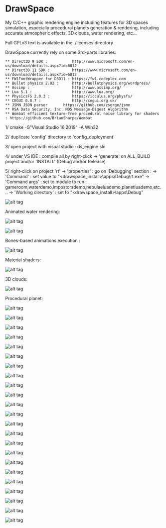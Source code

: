 DrawSpace
=========

My C/C++ graphic rendering engine including features for 3D spaces simulation, especially procedural planets generation & rendering,
including accurate atmospheric effects, 3D clouds, water rendering, etc...

Full GPLv3 text is available in the ./licenses directory

DrawSpace currently rely on some 3rd-parts libraries:

	** Direct3D 9 SDK : 	      http://www.microsoft.com/en-us/download/details.aspx?id=6812
	** Direct3D 11 SDK :          https://www.microsoft.com/en-us/download/details.aspx?id=6812
	** FW1FontWrapper for D3D11 : https://fw1.codeplex.com                  
	** Bullet physics 2.82 :      http://bulletphysics.org/wordpress/
	** Assimp :                   http://www.assimp.org/
	** Lua 5.1 :                  http://www.lua.org/
	** PhysicsFS 2.0.3 :          https://icculus.org/physfs/
	** CEGUI 0.8.7 :              http://cegui.org.uk/
	** JSMN JSON parser	      https://github.com/zserge/jsmn
	** RSA Data Security, Inc. MD5 Message-Digest Algorithm
	** Wombat efficient texture-free procedural noise library for shaders : https://github.com/BrianSharpe/Wombat
	

1/ cmake -G"Visual Studio 16 2019" -A Win32 

2/ duplicate 'config' directory to 'config_deployment'

3/ open project with visual studio : ds_engine.sln

4/ under VS IDE : compile all by right-click -> 'generate' on ALL_BUILD project and/or 'INSTALL' (Debug and/or Release)

5/ right-click on project 'rt' -> 'properties' : go on 'Debugging' section :
	-> 'Command' : set value to "<drawspace_install>\apps\Debug\rt.exe"
	-> 'Command args' : set to module to run : gameroom,waterdemo,impostorsdemo,nebulaeluademo,planetluademo,etc... 
	-> 'Working directory' : set to "<drawspace_install>\apps\Debug"



![alt tag](https://2.bp.blogspot.com/-R6beb0Ym7wY/XJF6boDwcjI/AAAAAAAADZ8/im06Bwg1hxQ6kEWG0X8txeGmMprtuIzUQCLcBGAs/s1600/xf.jpg)

Animated water rendering:

![alt tag](https://4.bp.blogspot.com/-Iw0uNqJgtZ0/V9ZWNtxTDtI/AAAAAAAAB2o/UbZ1VsbIqtQpRjvvNe4Z91m3e7Vbf4jJQCLcB/s640/water1.jpg)

![alt tag](https://2.bp.blogspot.com/-HnAy0gWSaUU/V9ZWNcaTIGI/AAAAAAAAB2k/0f6tlp99QYQ0iic15LBRxZM1wu6T9OXoQCLcB/s640/water2.jpg)

Bones-based animations execution :

![alt tag](https://1.bp.blogspot.com/-R393UDVXHaA/XioOQcla87I/AAAAAAAADhA/WwpU6mMBuEU_ANKKJgfSprLoc7cCoxzxACLcBGAsYHQ/s1600/anims.jpg)

Material shaders:

![alt tag](https://1.bp.blogspot.com/-aqQActz5-Cw/W1TiUw-LkHI/AAAAAAAADW0/kPXzccgRmcIDiRSuflPfqITef64f6Lr5ACLcBGAs/s1600/bumpmap.jpg)

3D clouds:

![alt tag](https://1.bp.blogspot.com/-v8Ay57cOyoU/V9ZVmdgARHI/AAAAAAAAB2A/4SaU7m9dmooubJ3PR6tdow8N5KZpituXwCLcB/s640/3Dclouds.jpg)

Procedural planet:

![alt tag](https://1.bp.blogspot.com/-0dPNeTT4lYw/V7NZ6Uve5HI/AAAAAAAABuY/lr7re1lYz0MLvO8uhMdNMGfGetvLT3nCwCLcB/s1600/Image59.png)

![alt tag](https://3.bp.blogspot.com/-82kYw9Zkzpk/VzjFhWsdqKI/AAAAAAAAAvg/AH5CPYrEQGoTS-qJMEPsXcybr7YJxDPLQCLcB/s640/Image21.png)

![alt tag](https://1.bp.blogspot.com/-TXkQyEqbvQE/VzjFmt84yLI/AAAAAAAAAvs/tAJBUYeRUeQdi7zz491lY2OKjA36RL3XgCLcB/s640/Image29.png)

![alt tag](https://1.bp.blogspot.com/-LqGrp_Crt-M/VzjFor4VDBI/AAAAAAAAAvw/PlyM94rhHhUR0_-Wb7kudygHVKAAh2KtACLcB/s640/Image31.png)

![alt tag](https://4.bp.blogspot.com/-jmefk176pi4/V9ZWFlQ6jhI/AAAAAAAAB2Q/FKWtm9D_6yYqMar5TLqPrNW6Mr35_GMGQCLcB/s640/Image17.png)

![alt tag](https://2.bp.blogspot.com/-JT9rCnQ_ses/V9ZWE4zdGlI/AAAAAAAAB2M/qxR4LkY6UuofSgrEP5RjRKBe09HreLWsACLcB/s640/Image24.png)

![alt tag](https://1.bp.blogspot.com/-W39MNx6fkHU/V9ZWCuyhPZI/AAAAAAAAB2E/Sb1mJMzZM9sBDKNvkpfRuICpi8H3PUeMgCLcB/s640/Image28.png)

![alt tag](https://4.bp.blogspot.com/--RS8EPv-Rws/V9ZWEsPfRUI/AAAAAAAAB2I/uF5RPzCiuFU4pBPy5ttib1qTQ7NX2HC-ACLcB/s640/Image34.png)

![alt tag](https://3.bp.blogspot.com/-Kw_dSRUHKUk/V9ZWHFs9M3I/AAAAAAAAB2U/YJT5jAaTKycFI8C64vG2wpci5CRE3J_twCLcB/s640/Image35.png)

![alt tag](https://4.bp.blogspot.com/-YHbEVJOJqco/V9ZWJpysTcI/AAAAAAAAB2g/ZXTGGaauFxsC13QxULMIafu8fp3lVGPrQCLcB/s640/Image41.png)

![alt tag](https://3.bp.blogspot.com/-I59Lj3bi3fU/V9ZWJhdqORI/AAAAAAAAB2c/7pa3yz-rTDg9L28Haj1hxbG8vgPMgwjIACLcB/s640/Image42.png)

![alt tag](https://4.bp.blogspot.com/-gM8yxsRBKVg/V2Bb-3Z5zEI/AAAAAAAAA64/fbSCURSPUQMlFaZEHQyR8m1kWAZ2ADy7QCLcB/s640/Image37.png)

![alt tag](https://3.bp.blogspot.com/-sQ1XhPDZriE/V2Bb8qMjhUI/AAAAAAAAA6s/P1D7q5HWGxMOKgdCGMLFj10Ruo3xT4hQwCLcB/s640/Image36.png)

![alt tag](https://2.bp.blogspot.com/-S5YXd68LlqI/V2BbyJ5BcII/AAAAAAAAA6Q/3V_Vao7oi3YgaJqKEKfL7iY-7dB0hyJogCLcB/s640/Image32.png)

![alt tag](https://2.bp.blogspot.com/-Xh1Vt7hbmhA/V3VxLIU34YI/AAAAAAAABmI/QWrSGDx9Dn8oInZrodrLMbq3h0LxoQV7gCLcB/s640/Image47.png)

![alt tag](https://4.bp.blogspot.com/-VYDFsAgslTQ/V3VxFVx5hRI/AAAAAAAABmA/q0jtao56mSYlN1SELWyqxEyI473sJagOwCLcB/s640/Image46.png)

![alt tag](https://4.bp.blogspot.com/-DspdeXA2j7g/V7NaEj0xvmI/AAAAAAAABus/5AWpP1s1KVwSMnQKxSwiOXWNSomr584mgCLcB/s640/Image52.png)

![alt tag](https://4.bp.blogspot.com/-K6Gc-rzOgxI/V7NZ627WmhI/AAAAAAAABuc/gVN6mMEssFAvVF6fwFVbsz2UPA5H0HmgACLcB/s640/Image58.png)

![alt tag](https://1.bp.blogspot.com/-QXHmeGIIvHk/V7NZ_WXzcTI/AAAAAAAABuk/S1230_yZb_AXmwHUd1XwQLjCH22okb5cgCLcB/s640/Image55.png)

![alt tag](https://4.bp.blogspot.com/-qOTcQPfD5Ac/V7NaImWq5VI/AAAAAAAABuw/UOhgv7-vIx4AzcdgkffWV5nJKyNan5Y6QCLcB/s640/Image50.png)

![alt tag](https://4.bp.blogspot.com/-Fc0Lpc_Yzjg/V8U8kuC2qGI/AAAAAAAAByI/1UWdJ8-VKtoP0w77JVnOQ6xkBlaFAjYLwCLcB/s640/Image64.png)

![alt tag](https://3.bp.blogspot.com/-LY_Q77MXx4g/V8U8jNL3LiI/AAAAAAAAByA/zPXQnyBhxywjx_QbcJi459uSogibNydiQCLcB/s640/Image62.png)

![alt tag](https://2.bp.blogspot.com/-8P4ldPQ1o4E/V8U8jjyVmOI/AAAAAAAAByE/3qhTsfPxI70hOlvt2vciXRQQgMfrO9JCgCLcB/s640/Image61.png)

